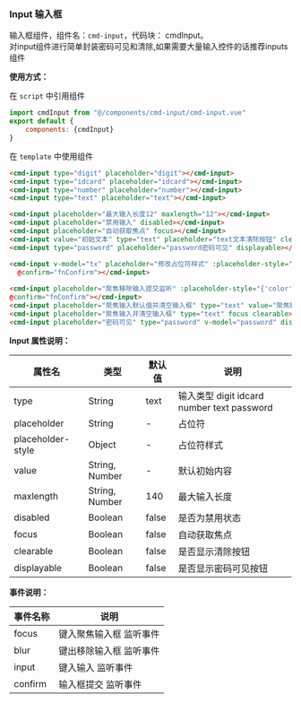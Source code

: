 ### Input 输入框

输入框组件，组件名：``cmd-input``，代码块： cmdInput。    
对input组件进行简单封装密码可见和清除,如果需要大量输入控件的话推荐inputs组件

**使用方式：**

在 ``script`` 中引用组件 

```javascript
import cmdInput from "@/components/cmd-input/cmd-input.vue"
export default {
    components: {cmdInput}
}
```

在 ``template`` 中使用组件

```html
<cmd-input type="digit" placeholder="digit"></cmd-input>
<cmd-input type="idcard" placeholder="idcard"></cmd-input>
<cmd-input type="number" placeholder="number"></cmd-input>
<cmd-input type="text" placeholder="text"></cmd-input>

<cmd-input placeholder="最大输入长度12" maxlength="12"></cmd-input>
<cmd-input placeholder="禁用输入" disabled></cmd-input>
<cmd-input placeholder="自动获取焦点" focus></cmd-input>
<cmd-input value="初始文本" type="text" placeholder="text文本清除按钮" clearable></cmd-input>
<cmd-input type="password" placeholder="password密码可见" displayable></cmd-input>

<cmd-input v-model="tx" placeholder="修改占位符样式" :placeholder-style="{'color':'#f44336'}" @focus="fnFocus" @blur="fnBlur" @input="fnInput"
  @confirm="fnConfirm"></cmd-input>
      
<cmd-input placeholder="聚焦移除输入提交监听" :placeholder-style="{'color':'#f44336'}" @focus="fnFocus" @blur="fnBlur" @input="fnInput"
@confirm="fnConfirm"></cmd-input>
<cmd-input placeholder="聚焦输入默认值并清空输入框" type="text" value="聚焦输入默认值" focus clearable></cmd-input>
<cmd-input placeholder="聚焦输入并清空输入框" type="text" focus clearable></cmd-input>
<cmd-input placeholder="密码可见" type="password" v-model="password" displayable></cmd-input>
```


**Input 属性说明：**

|属性名						|类型						|默认值	|说明																				|
|---							|----						|---		|---																				|
|type							|String					|text		|输入类型 digit idcard number text password	|
|placeholder			|String					|-			|占位符																			|
|placeholder-style|Object					|-			|占位符样式																	|
|value						|String, Number	|-			|默认初始内容																|
|maxlength				|String, Number	|140		|最大输入长度																|
|disabled					|Boolean				|false	|是否为禁用状态															|
|focus						|Boolean				|false	|自动获取焦点																|
|clearable				|Boolean				|false	|是否显示清除按钮														|
|displayable			|Boolean				|false	|是否显示密码可见按钮												|

**事件说明：**

|事件名称	|说明										|
|---			|---										|
|focus		|键入聚焦输入框 监听事件|
|blur			|键出移除输入框 监听事件|
|input		|键入输入 监听事件			|
|confirm	|输入框提交 监听事件		|